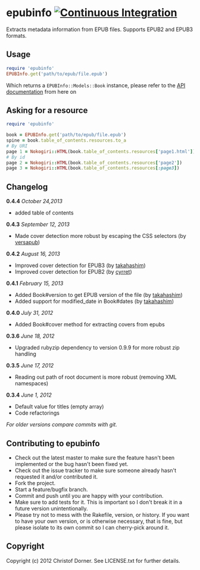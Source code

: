 # epubinfo [![Continuous Integration](https://secure.travis-ci.org/chdorner/epubinfo.png?branch=master)](http://travis-ci.org/chdorner/epubinfo)
Extracts metadata information from EPUB files. Supports EPUB2 and EPUB3 formats.

## Usage

```ruby
require 'epubinfo'
EPUBInfo.get('path/to/epub/file.epub')
```

Which returns a `EPUBInfo::Models::Book` instance, please refer to the [API documentation](http://rubydoc.info/gems/epubinfo/frames) from here on

## Asking for a resource
 ```ruby
require 'epubinfo'

book = EPUBInfo.get('path/to/epub/file.epub')
spine = book.table_of_contents.resources.to_a
# By URI
page 1 = Nokogiri::HTML(book.table_of_contents.resources['page1.html'])
# By id
page 2 = Nokogiri::HTML(book.table_of_contents.resources['page2'])
page 3 = Nokogiri::HTML(book.table_of_contents.resources[:page3])
 ```

## Changelog

**0.4.4** *October 24,2013*

* added table of contents

**0.4.3** *September 12, 2013*

* Made cover detection more robust by escaping the CSS selectors (by [versapub](https://github.com/versapub))

**0.4.2** *August 16, 2013*

* Improved cover detection for EPUB3 (by [takahashim](https://github.com/takahashim))
* Improved cover detection for EPUB2 (by [cyrret](https://github.com/cyrret))

**0.4.1** *February 15, 2013*

* Added Book#version to get EPUB version of the file (by [takahashim](https://github.com/takahashim))
* Added support for modified_date in Book#dates (by [takahashim](https://github.com/takahashim))

**0.4.0** *July 31, 2012*

* Added Book#cover method for extracting covers from epubs

**0.3.6** *June 18, 2012*

* Upgraded rubyzip dependency to version 0.9.9 for more robust zip handling

**0.3.5** *June 17, 2012*

* Reading out path of root document is more robust (removing XML namespaces)

**0.3.4** *June 1, 2012*

* Default value for titles (empty array)
* Code refactorings

*For older versions compare commits with git.*

## Contributing to epubinfo
 
* Check out the latest master to make sure the feature hasn't been implemented or the bug hasn't been fixed yet.
* Check out the issue tracker to make sure someone already hasn't requested it and/or contributed it.
* Fork the project.
* Start a feature/bugfix branch.
* Commit and push until you are happy with your contribution.
* Make sure to add tests for it. This is important so I don't break it in a future version unintentionally.
* Please try not to mess with the Rakefile, version, or history. If you want to have your own version, or is otherwise necessary, that is fine, but please isolate to its own commit so I can cherry-pick around it.

## Copyright

Copyright (c) 2012 Christof Dorner. See LICENSE.txt for
further details.

